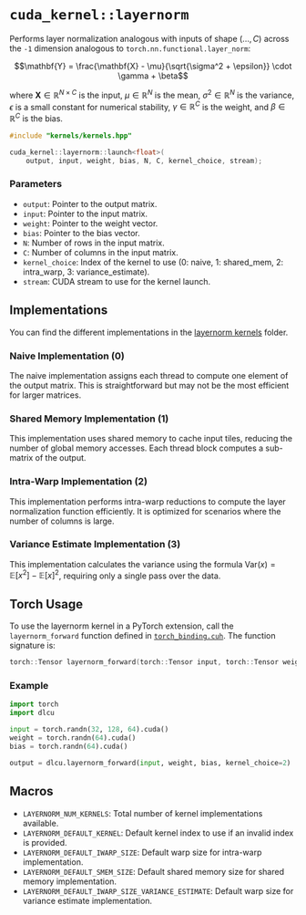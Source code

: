 # `cuda_kernel::layernorm`

Performs layer normalization analogous with inputs of shape $(...,C)$ across the `-1` dimension analogous to `torch.nn.functional.layer_norm`:

$$\mathbf{Y} = \frac{\mathbf{X} - \mu}{\sqrt{\sigma^2 + \epsilon}} \cdot \gamma + \beta$$

where $\mathbf{X} \in \mathbb{R}^{N \times C}$ is the input, $\mu \in \mathbb{R}^{N}$ is the mean, $\sigma^2 \in \mathbb{R}^{N}$ is the variance, $\epsilon$ is a small constant for numerical stability, $\gamma \in \mathbb{R}^{C}$ is the weight, and $\beta \in \mathbb{R}^{C}$ is the bias.

```cpp
#include "kernels/kernels.hpp"

cuda_kernel::layernorm::launch<float>(
    output, input, weight, bias, N, C, kernel_choice, stream);
```

### Parameters

- `output`: Pointer to the output matrix.
- `input`: Pointer to the input matrix.
- `weight`: Pointer to the weight vector.
- `bias`: Pointer to the bias vector.
- `N`: Number of rows in the input matrix.
- `C`: Number of columns in the input matrix.
- `kernel_choice`: Index of the kernel to use (0: naive, 1: shared_mem, 2: intra_warp, 3: variance_estimate).
- `stream`: CUDA stream to use for the kernel launch.

## Implementations

You can find the different implementations in the [layernorm kernels](../../csrc/kernels/layernorm) folder.

### Naive Implementation (0)

The naive implementation assigns each thread to compute one element of the output matrix. This is straightforward but may not be the most efficient for larger matrices.

### Shared Memory Implementation (1)

This implementation uses shared memory to cache input tiles, reducing the number of global memory accesses. Each thread block computes a sub-matrix of the output.

### Intra-Warp Implementation (2)

This implementation performs intra-warp reductions to compute the layer normalization function efficiently. It is optimized for scenarios where the number of columns is large.

### Variance Estimate Implementation (3)

This implementation calculates the variance using the formula $\text{Var}(x) = \mathbb{E}[x^2] - \mathbb{E}[x]^2$, requiring only a single pass over the data.

## Torch Usage

To use the layernorm kernel in a PyTorch extension, call the `layernorm_forward` function defined in [`torch_binding.cuh`](../../csrc/kernels/layernorm/torch_binding.cuh). The function signature is:

```cpp
torch::Tensor layernorm_forward(torch::Tensor input, torch::Tensor weight, torch::Tensor bias, int kernel_choice = LAYERNORM_DEFAULT_KERNEL);
```

### Example

```python
import torch
import dlcu

input = torch.randn(32, 128, 64).cuda()
weight = torch.randn(64).cuda()
bias = torch.randn(64).cuda()

output = dlcu.layernorm_forward(input, weight, bias, kernel_choice=2)
```

## Macros

- `LAYERNORM_NUM_KERNELS`: Total number of kernel implementations available.
- `LAYERNORM_DEFAULT_KERNEL`: Default kernel index to use if an invalid index is provided.
- `LAYERNORM_DEFAULT_IWARP_SIZE`: Default warp size for intra-warp implementation.
- `LAYERNORM_DEFAULT_SMEM_SIZE`: Default shared memory size for shared memory implementation.
- `LAYERNORM_DEFAULT_IWARP_SIZE_VARIANCE_ESTIMATE`: Default warp size for variance estimate implementation.
